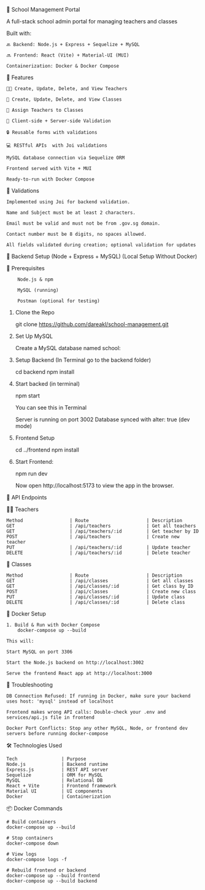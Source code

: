 📘 School Management Portal

A full-stack school admin portal for managing teachers and classes

Built with:

    🔙 Backend: Node.js + Express + Sequelize + MySQL

    🔜 Frontend: React (Vite) + Material-UI (MUI)

    Containerization: Docker & Docker Compose

🧩 Features

    👨‍🏫 Create, Update, Delete, and View Teachers

    🏫 Create, Update, Delete, and View Classes

    🧩 Assign Teachers to Classes

    🎯 Client-side + Server-side Validation

    🔒 Reusable forms with validations

    💻 RESTful APIs  with Joi validations

    MySQL database connection via Sequelize ORM

    Frontend served with Vite + MUI

    Ready-to-run with Docker Compose

🧪 Validations

    Implemented using Joi for backend validation.

    Name and Subject must be at least 2 characters.

    Email must be valid and must not be from .gov.sg domain.

    Contact number must be 8 digits, no spaces allowed.

    All fields validated during creation; optional validation for updates

🧪 Backend Setup (Node + Express + MySQL) (Local Setup Without Docker)

🔧 Prerequisites

        Node.js & npm

        MySQL (running)

        Postman (optional for testing)

1.  Clone the Repo

    git clone https://github.com/dareakl/school-management.git

2.  Set Up MySQL

    Create a MySQL database named school:

3.  Setup Backend (In Terminal go to the backend folder)

    cd backend
    npm install

4.  Start backed (in terminal)

    npm start

    You can see this in Terminal

    Server is running on port 3002
    Database synced with alter: true (dev mode)

5.  Frontend Setup

    cd ../frontend
    npm install

6.  Start Frontend:

    npm run dev

    Now open http://localhost:5173 to view the app in the browser.

🔗 API Endpoints

👨‍🏫 Teachers

    Method                 | Route                     | Description
    GET                    | /api/teachers             | Get all teachers
    GET                    | /api/teachers/:id         | Get teacher by ID
    POST                   | /api/teachers             | Create new teacher
    PUT                    | /api/teachers/:id         | Update teacher
    DELETE                 | /api/teachers/:id         | Delete teacher

🏫 Classes

    Method                 | Route                     | Description
    GET                    | /api/classes              | Get all classes
    GET                    | /api/classes/:id          | Get class by ID
    POST                   | /api/classes              | Create new class
    PUT                    | /api/classes/:id          | Update class
    DELETE                 | /api/classes/:id          | Delete class

🐳 Docker Setup

    1. Build & Run with Docker Compose
        docker-compose up --build

    This will:

    Start MySQL on port 3306

    Start the Node.js backend on http://localhost:3002

    Serve the frontend React app at http://localhost:3000

🐞 Troubleshooting

    DB Connection Refused: If running in Docker, make sure your backend uses host: 'mysql' instead of localhost

    Frontend makes wrong API calls: Double-check your .env and services/api.js file in frontend

    Docker Port Conflicts: Stop any other MySQL, Node, or frontend dev servers before running docker-compose

🛠 Technologies Used

    Tech                | Purpose
    Node.js             | Backend runtime
    Express.js          | REST API server
    Sequelize           | ORM for MySQL
    MySQL               | Relational DB
    React + Vite        | Frontend framework
    Material UI         | UI components
    Docker              | Containerization

📦 Docker Commands

    # Build containers
    docker-compose up --build

    # Stop containers
    docker-compose down

    # View logs
    docker-compose logs -f

    # Rebuild frontend or backend
    docker-compose up --build frontend
    docker-compose up --build backend
